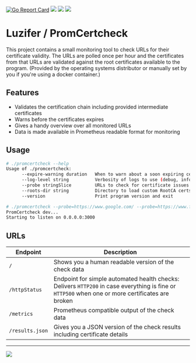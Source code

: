 [![Go Report Card](https://goreportcard.com/badge/github.com/Luzifer/promcertcheck)](https://goreportcard.com/report/github.com/Luzifer/promcertcheck)
![](https://badges.fyi/github/license/Luzifer/promcertcheck)
![](https://badges.fyi/github/downloads/Luzifer/promcertcheck)
![](https://badges.fyi/github/latest-release/Luzifer/promcertcheck)

# Luzifer / PromCertcheck

This project contains a small monitoring tool to check URLs for their certificate validity. The URLs are polled once per hour and the certificates from that URLs are validated against the root certificates available to the program. (Provided by the operating systems distributor or manually set by you if you're using a docker container.)

## Features
- Validates the certification chain including provided intermediate certificates
- Warns before the certificates expires
- Gives a handy overview over all monitored URLs
- Data is made available in Prometheus readable format for monitoring

## Usage

```bash
# ./promcertcheck --help
Usage of ./promcertcheck:
      --expire-warning duration   When to warn about a soon expiring certificate (default 744h0m0s)
      --log-level string          Verbosity of logs to use (debug, info, warning, error, ...) (default "info")
      --probe stringSlice         URLs to check for certificate issues
      --roots-dir string          Directory to load custom RootCA certs from to be trusted (*.pem)
      --version                   Print program version and exit

# ./promcertcheck --probe=https://www.google.com/ --probe=https://www.facebook.com/
PromCertcheck dev...
Starting to listen on 0.0.0.0:3000
```

## URLs

| Endpoint | Description |
| ---- | ---- |
| `/` | Shows you a human readable version of the check data |
| `/httpStatus` | Endpoint for simple automated health checks: Delivers `HTTP200` in case everything is fine or `HTTP500` when one or more certificates are broken |
| `/metrics` | Prometheus compatible output of the check data |
| `/results.json` | Gives you a JSON version of the check results including certificate details |

----

![](https://d2o84fseuhwkxk.cloudfront.net/promcertcheck.svg)
